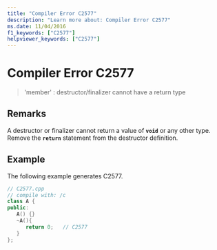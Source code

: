 ```yaml
---
title: "Compiler Error C2577"
description: "Learn more about: Compiler Error C2577"
ms.date: 11/04/2016
f1_keywords: ["C2577"]
helpviewer_keywords: ["C2577"]
---
```

# Compiler Error C2577

> 'member' : destructor/finalizer cannot have a return type

## Remarks

A destructor or finalizer cannot return a value of **`void`** or any other type. Remove the **`return`** statement from the destructor definition.

## Example

The following example generates C2577.

```cpp
// C2577.cpp
// compile with: /c
class A {
public:
   A() {}
   ~A(){
      return 0;   // C2577
   }
};
```
